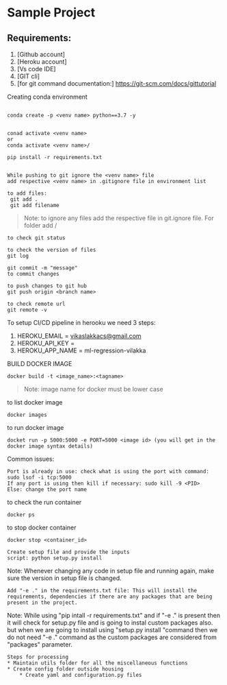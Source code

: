# Sample Project

## Requirements:

1. [Github account]
2. [Heroku account]
3. [Vs code IDE]
4. [GIT cli]
5. [for git command documentation:] https://git-scm.com/docs/gittutorial

Creating  conda environment
```

conda create -p <venv name> python==3.7 -y

```

```

conad activate <venv name>
or 
conda activate <venv name>/
```

```
pip install -r requirements.txt

```

```

While pushing to git ignore the <venv name> file
add respective <venv name> in .gitignore file in environment list

```
```
to add files:
 git add .
 git add filename
 ```
 > Note: to ignore any files add the respective file in git.ignore file. For folder add <folder name> /
 ```
 to check git status
 ```
 ```
 to check the version of files
git log
```
```
git commit -m "message"
to commit changes
```
``` 
to push changes to git hub
git push origin <branch name>
```

``` 
to check remote url
git remote -v
```

To setup CI/CD pipeline in herooku we need 3 steps:
1. HEROKU_EMAIL = vikaslakkacs@gmail.com
2. HEROKU_API_KEY = <API key>
3. HEROKU_APP_NAME = ml-regression-vilakka


BUILD DOCKER IMAGE
```
docker build -t <image_name>:<tagname>
```
> Note: image name for docker must be lower case


to list docker image
```
docker images
```
to run docker image
```
docket run -p 5000:5000 -e PORT=5000 <image id> (you will get in the docker image syntax details)
```
Common issues:
```
Port is already in use: check what is using the port with command: sudo lsof -i tcp:5000
If any port is using then kill if necessary: sudo kill -9 <PID>
Else: change the port name
```

to check the run container
```
docker ps
```
to stop docker container
```
docker stop <container_id>
```


```
Create setup file and provide the inputs
script: python setup.py install
```
Note: Whenever changing any code in setup file and running again, make sure the version in setup file is changed.
```
Add "-e ." in the requirements.txt file: This will install the requirements, dependencies if there are any packages that are being present in the project.

```
Note: While using "pip intall -r requirements.txt" and if "-e ." is present then it will check for setup.py file and is going to instal custom packages also. but when we are going to install using "setup.py install "command then we do not need "-e ." command as the custom packages are considered from "packages" parameter.


```
Steps for processing
* Maintain utils folder for all the miscellaneous functions 
* Create config folder outside housing
    * Create yaml and configuration.py files
```
